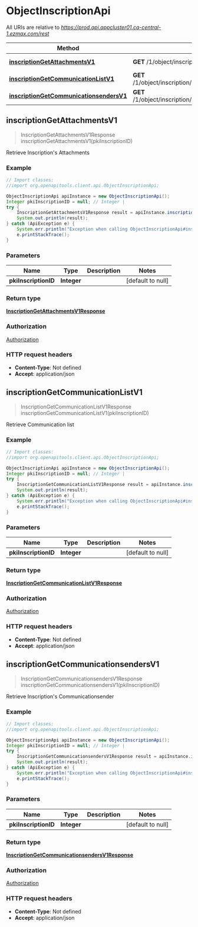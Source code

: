 # ObjectInscriptionApi

All URIs are relative to *https://prod.api.appcluster01.ca-central-1.ezmax.com/rest*

Method | HTTP request | Description
------------- | ------------- | -------------
[**inscriptionGetAttachmentsV1**](ObjectInscriptionApi.md#inscriptionGetAttachmentsV1) | **GET** /1/object/inscription/{pkiInscriptionID}/getAttachments | Retrieve Inscription&#39;s Attachments
[**inscriptionGetCommunicationListV1**](ObjectInscriptionApi.md#inscriptionGetCommunicationListV1) | **GET** /1/object/inscription/{pkiInscriptionID}/getCommunicationList | Retrieve Communication list
[**inscriptionGetCommunicationsendersV1**](ObjectInscriptionApi.md#inscriptionGetCommunicationsendersV1) | **GET** /1/object/inscription/{pkiInscriptionID}/getCommunicationsenders | Retrieve Inscription&#39;s Communicationsender



## inscriptionGetAttachmentsV1

> InscriptionGetAttachmentsV1Response inscriptionGetAttachmentsV1(pkiInscriptionID)

Retrieve Inscription&#39;s Attachments



### Example

```java
// Import classes:
//import org.openapitools.client.api.ObjectInscriptionApi;

ObjectInscriptionApi apiInstance = new ObjectInscriptionApi();
Integer pkiInscriptionID = null; // Integer | 
try {
    InscriptionGetAttachmentsV1Response result = apiInstance.inscriptionGetAttachmentsV1(pkiInscriptionID);
    System.out.println(result);
} catch (ApiException e) {
    System.err.println("Exception when calling ObjectInscriptionApi#inscriptionGetAttachmentsV1");
    e.printStackTrace();
}
```

### Parameters


Name | Type | Description  | Notes
------------- | ------------- | ------------- | -------------
 **pkiInscriptionID** | **Integer**|  | [default to null]

### Return type

[**InscriptionGetAttachmentsV1Response**](InscriptionGetAttachmentsV1Response.md)

### Authorization

[Authorization](../README.md#Authorization)

### HTTP request headers

- **Content-Type**: Not defined
- **Accept**: application/json


## inscriptionGetCommunicationListV1

> InscriptionGetCommunicationListV1Response inscriptionGetCommunicationListV1(pkiInscriptionID)

Retrieve Communication list



### Example

```java
// Import classes:
//import org.openapitools.client.api.ObjectInscriptionApi;

ObjectInscriptionApi apiInstance = new ObjectInscriptionApi();
Integer pkiInscriptionID = null; // Integer | 
try {
    InscriptionGetCommunicationListV1Response result = apiInstance.inscriptionGetCommunicationListV1(pkiInscriptionID);
    System.out.println(result);
} catch (ApiException e) {
    System.err.println("Exception when calling ObjectInscriptionApi#inscriptionGetCommunicationListV1");
    e.printStackTrace();
}
```

### Parameters


Name | Type | Description  | Notes
------------- | ------------- | ------------- | -------------
 **pkiInscriptionID** | **Integer**|  | [default to null]

### Return type

[**InscriptionGetCommunicationListV1Response**](InscriptionGetCommunicationListV1Response.md)

### Authorization

[Authorization](../README.md#Authorization)

### HTTP request headers

- **Content-Type**: Not defined
- **Accept**: application/json


## inscriptionGetCommunicationsendersV1

> InscriptionGetCommunicationsendersV1Response inscriptionGetCommunicationsendersV1(pkiInscriptionID)

Retrieve Inscription&#39;s Communicationsender



### Example

```java
// Import classes:
//import org.openapitools.client.api.ObjectInscriptionApi;

ObjectInscriptionApi apiInstance = new ObjectInscriptionApi();
Integer pkiInscriptionID = null; // Integer | 
try {
    InscriptionGetCommunicationsendersV1Response result = apiInstance.inscriptionGetCommunicationsendersV1(pkiInscriptionID);
    System.out.println(result);
} catch (ApiException e) {
    System.err.println("Exception when calling ObjectInscriptionApi#inscriptionGetCommunicationsendersV1");
    e.printStackTrace();
}
```

### Parameters


Name | Type | Description  | Notes
------------- | ------------- | ------------- | -------------
 **pkiInscriptionID** | **Integer**|  | [default to null]

### Return type

[**InscriptionGetCommunicationsendersV1Response**](InscriptionGetCommunicationsendersV1Response.md)

### Authorization

[Authorization](../README.md#Authorization)

### HTTP request headers

- **Content-Type**: Not defined
- **Accept**: application/json


